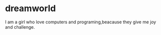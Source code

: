 # dreamworld
I am a girl who love computers and programing,beacause they  give me joy and challenge.
